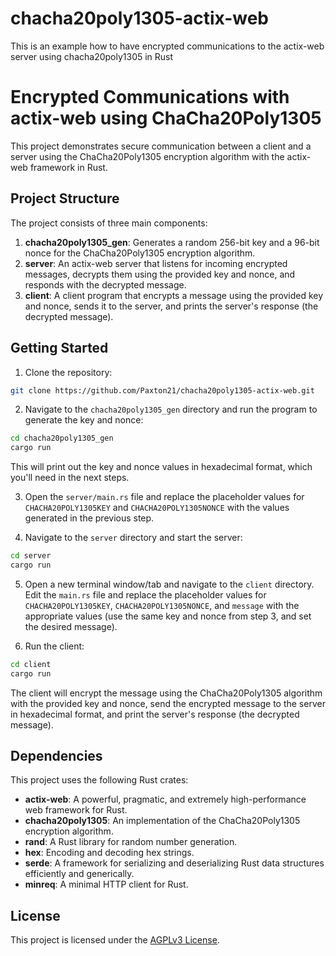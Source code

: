 # chacha20poly1305-actix-web
This is an example how to have encrypted communications to the actix-web server using chacha20poly1305 in Rust

# Encrypted Communications with actix-web using ChaCha20Poly1305

This project demonstrates secure communication between a client and a server using the ChaCha20Poly1305 encryption algorithm with the actix-web framework in Rust.

## Project Structure

The project consists of three main components:

1. **chacha20poly1305_gen**: Generates a random 256-bit key and a 96-bit nonce for the ChaCha20Poly1305 encryption algorithm.
2. **server**: An actix-web server that listens for incoming encrypted messages, decrypts them using the provided key and nonce, and responds with the decrypted message.
3. **client**: A client program that encrypts a message using the provided key and nonce, sends it to the server, and prints the server's response (the decrypted message).

## Getting Started

1. Clone the repository:

```bash
git clone https://github.com/Paxton21/chacha20poly1305-actix-web.git
```

2. Navigate to the `chacha20poly1305_gen` directory and run the program to generate the key and nonce:

```bash
cd chacha20poly1305_gen
cargo run
```

This will print out the key and nonce values in hexadecimal format, which you'll need in the next steps.

3. Open the `server/main.rs` file and replace the placeholder values for `CHACHA20POLY1305KEY` and `CHACHA20POLY1305NONCE` with the values generated in the previous step.

4. Navigate to the `server` directory and start the server:

```bash
cd server
cargo run
```

5. Open a new terminal window/tab and navigate to the `client` directory. Edit the `main.rs` file and replace the placeholder values for `CHACHA20POLY1305KEY`, `CHACHA20POLY1305NONCE`, and `message` with the appropriate values (use the same key and nonce from step 3, and set the desired message).

6. Run the client:

```bash
cd client
cargo run
```

The client will encrypt the message using the ChaCha20Poly1305 algorithm with the provided key and nonce, send the encrypted message to the server in hexadecimal format, and print the server's response (the decrypted message).

## Dependencies

This project uses the following Rust crates:

- **actix-web**: A powerful, pragmatic, and extremely high-performance web framework for Rust.
- **chacha20poly1305**: An implementation of the ChaCha20Poly1305 encryption algorithm.
- **rand**: A Rust library for random number generation.
- **hex**: Encoding and decoding hex strings.
- **serde**: A framework for serializing and deserializing Rust data structures efficiently and generically.
- **minreq**: A minimal HTTP client for Rust.

## License

This project is licensed under the [AGPLv3 License](LICENSE).
